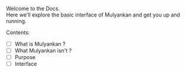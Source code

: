 Welcome to the Docs. &nbsp;  
Here we'll explore the basic interface of Mulyankan and get you up and running.

Contents:
- [ ] What is Mulyankan ?
- [ ] What Mulyankan isn't ?
- [ ] Purpose
- [ ] Interface
